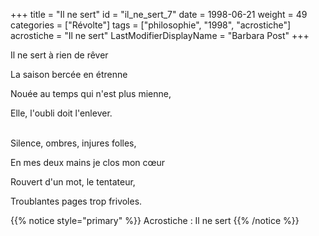 +++
title = "Il ne sert"
id = "il_ne_sert_7"
date = 1998-06-21
weight = 49
categories = ["Révolte"]
tags = ["philosophie", "1998", "acrostiche"]
acrostiche = "Il ne sert"
LastModifierDisplayName = "Barbara Post"
+++

Il ne sert à rien de rêver

La saison bercée en étrenne

Nouée au temps qui n'est plus mienne,

Elle, l'oubli doit l'enlever.

 \
Silence, ombres, injures folles,

En mes deux mains je clos mon cœur

Rouvert d'un mot, le tentateur,

Troublantes pages trop frivoles.

{{% notice style="primary" %}}
Acrostiche : Il ne sert
{{% /notice %}}
